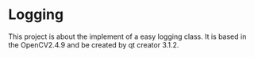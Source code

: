 Logging
=======

This project is about the implement of a easy logging class. It is based in the OpenCV2.4.9 and be created by qt creator 3.1.2.
